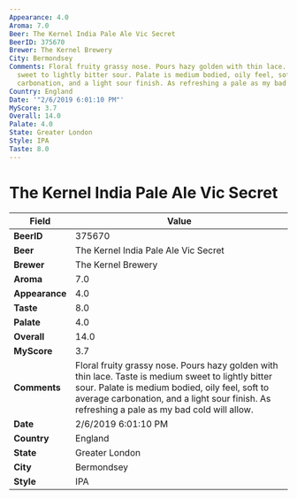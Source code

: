 ```yaml
---
Appearance: 4.0
Aroma: 7.0
Beer: The Kernel India Pale Ale Vic Secret
BeerID: 375670
Brewer: The Kernel Brewery
City: Bermondsey
Comments: Floral fruity grassy nose. Pours hazy golden with thin lace. Taste is medium
  sweet to lightly bitter sour. Palate is medium bodied, oily feel, soft to average
  carbonation, and a light sour finish. As refreshing a pale as my bad cold will allow.
Country: England
Date: '"2/6/2019 6:01:10 PM"'
MyScore: 3.7
Overall: 14.0
Palate: 4.0
State: Greater London
Style: IPA
Taste: 8.0
---
```


# The Kernel India Pale Ale Vic Secret

| Field         | Value |
|---------------|-------|
| **BeerID** | 375670 |
| **Beer** | The Kernel India Pale Ale Vic Secret |
| **Brewer** | The Kernel Brewery |
| **Aroma** | 7.0 |
| **Appearance** | 4.0 |
| **Taste** | 8.0 |
| **Palate** | 4.0 |
| **Overall** | 14.0 |
| **MyScore** | 3.7 |
| **Comments** | Floral fruity grassy nose. Pours hazy golden with thin lace. Taste is medium sweet to lightly bitter sour. Palate is medium bodied, oily feel, soft to average carbonation, and a light sour finish. As refreshing a pale as my bad cold will allow. |
| **Date** | 2/6/2019 6:01:10 PM |
| **Country** | England |
| **State** | Greater London |
| **City** | Bermondsey |
| **Style** | IPA |
